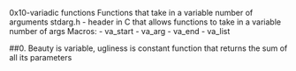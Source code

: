 0x10-variadic functions
Functions that take in a variable number of arguments
stdarg.h - header in C that allows functions to take in a variable number of args
Macros:
	- va_start
	- va_arg
	- va_end
	- va_list

##0. Beauty is variable, ugliness is constant
function that returns the sum of all its parameters
